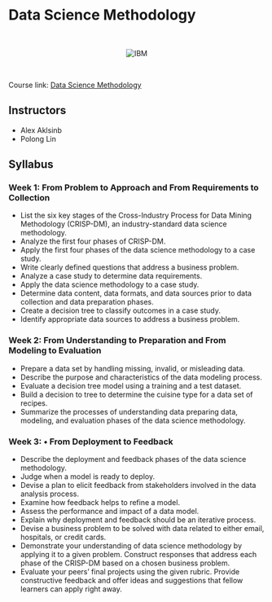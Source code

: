 # Data Science Methodology

<br>

<p align="center">
	<img src="https://github.com/ChristophBeckmann/Courses/blob/main/IBM%20Data%20Science%20Professional%20Certificate/ibm.svg" title="IBM" alt="IBM" />
</p>

<br>

Course link: [Data Science Methodology](https://www.coursera.org/learn/data-science-methodology)

## Instructors
- Alex Aklsinb
- Polong Lin

## Syllabus

### Week 1: From Problem to Approach and From Requirements to Collection
-   List the six key stages of the Cross-Industry Process for Data Mining Methodology (CRISP-DM), an industry-standard data science methodology.
-   Analyze the first four phases of CRISP-DM.
-   Apply the first four phases of the data science methodology to a case study.
-   Write clearly defined questions that address a business problem.
-   Analyze a case study to determine data requirements.
-   Apply the data science methodology to a case study.
-   Determine data content, data formats, and data sources prior to data collection and data preparation phases.
-   Create a decision tree to classify outcomes in a case study.
-   Identify appropriate data sources to address a business problem.

### Week 2: From Understanding to Preparation and From Modeling to Evaluation
-   Prepare a data set by handling missing, invalid, or misleading data.
-   Describe the purpose and characteristics of the data modeling process.
-   Evaluate a decision tree model using a training and a test dataset.
-   Build a decision to tree to determine the cuisine type for a data set of recipes.
-   Summarize the processes of understanding data preparing data, modeling, and evaluation phases of the data science methodology.

### Week 3: • From Deployment to Feedback
-   Describe the deployment and feedback phases of the data science methodology.
-   Judge when a model is ready to deploy.
-   Devise a plan to elicit feedback from stakeholders involved in the data analysis process.
-   Examine how feedback helps to refine a model.
-   Assess the performance and impact of a data model.
-   Explain why deployment and feedback should be an iterative process.
-   Devise a business problem to be solved with data related to either email, hospitals, or credit cards.
-   Demonstrate your understanding of data science methodology by applying it to a given problem. Construct responses that address each phase of the CRISP-DM based on a chosen business problem.
-   Evaluate your peers’ final projects using the given rubric. Provide constructive feedback and offer ideas and suggestions that fellow learners can apply right away.